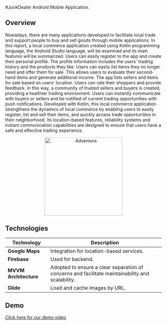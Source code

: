 #JunkDealer Android Mobile Application.</p>

## Overview

Nowadays, there are many applications developed to facilitate local trade and support people to buy and sell goods through mobile applications. In this report, a local commerce application created using Kotlin programming language, the Android Studio language, will be examined and its main features will be summarized. Users can easily register to the app and create their personal profile. The profile information includes the users' trading history and the products they like. Users can easily list items they no longer need and offer them for sale. This allows users to evaluate their second-hand items and generate additional income. The app lists sellers and items for sale based on users' location. Users can rate their shoppers and provide feedback. In this way, a community of trusted sellers and buyers is created, providing a healthier trading environment. Users can instantly communicate with buyers or sellers and be notified of current trading opportunities with push notifications. Developed with Kotlin, this local commerce application strengthens the dynamics of local commerce by enabling users to easily register, list and sell their items, and quickly access trade opportunities in their neighborhood. Its location-based features, reliability systems and instant communication capabilities are designed to ensure that users have a safe and effective trading experience.

<p align="center">
  <img width="250" src="https://github.com/Bezaatay/JunkDealer/assets/133115182/5bdbd1cb-fa9a-4058-97bb-6c8e5552aeea" alt="Adventura">
</p>


## Technologies

| Technology | Description |
|------------|-------------|
| **Google Maps** | Integration for location-based services. |
| **Firebase** | Used for backend. |
| **MVVM Architecture** | Adopted to ensure a clear separation of concerns and facilitate maintainability and scalability. |
| **Glide** | Load and cache images by URL. |


## Demo

[Click here for our demo video](https://www.youtube.com/watch?v=lDvCzccmrv0)
